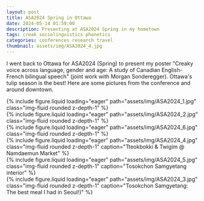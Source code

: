 ```yaml
---
layout: post
title: ASA2024 Spring in Ottawa
date: 2024-05-14 01:59:00
description: Presenting at ASA2024 Spring in my hometown
tags: creak sociolinguistics phonetics
categories: conferences research travel
thumbnail: assets/img/ASA2024_4.jpg
---
```


I went back to Ottawa for ASA2024 (Spring) to present my poster "Creaky voice across language, gender and age: A study of Canadian English-French bilingual speech" (joint work with Morgan Sonderegger). Ottawa's tulip season is the best! Here are some pictures from the conference and around downtown.

<div class="row mt-3">
    <div class="col-sm mt-3 mt-md-0">
        {% include figure.liquid loading="eager" path="assets/img/ASA2024_1.jpg" class="img-fluid rounded z-depth-1" %}
    </div>
    <div class="col-sm mt-3 mt-md-0">
        {% include figure.liquid loading="eager" path="assets/img/ASA2024_2.jpg" class="img-fluid rounded z-depth-1" %}
    </div>
    <div class="col-sm mt-3 mt-md-0">
        {% include figure.liquid loading="eager" path="assets/img/ASA2024_6.jpg" class="img-fluid rounded z-depth-1" %}
    </div>
</div>  
  
<div class="row mt-3">
    <div class="col-sm mt-3 mt-md-0">
        {% include figure.liquid loading="eager" path="assets/img/ASA2024_4.jpg" class="img-fluid rounded z-depth-1" caption="Tteokbokki & Twigim @ Namdaemun Market" %}
    </div>
    <div class="col-sm mt-3 mt-md-0">
        {% include figure.liquid loading="eager" path="assets/img/ASA2024_5.jpg" class="img-fluid rounded z-depth-1" caption="Tosokchon Samgyetang interior" %}
    </div>
    <div class="col-sm mt-3 mt-md-0">
        {% include figure.liquid loading="eager" path="assets/img/ASA2024_3.jpg" class="img-fluid rounded z-depth-1" caption="Tosokchon Samgyetang: The best meal I had in Seoul!)" %}
    </div>
</div>
